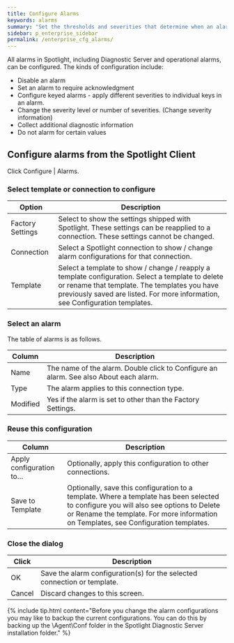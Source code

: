 ```yaml
---
title: Configure Alarms
keywords: alarms
summary: "Set the thresholds and severities that determine when an alarm is raised. Disable an alarm. Set an alarm to require acknowledgment. Configure keyed alarms. Collect additional diagnostic information on an alarm."
sidebar: p_enterprise_sidebar
permalink: /enterprise_cfg_alarms/
---
```



All alarms in Spotlight, including Diagnostic Server and operational alarms, can be configured. The kinds of configuration include:

*  Disable an alarm
*  Set an alarm to require acknowledgment
*  Configure keyed alarms - apply different severities to individual keys in an alarm.
*  Change the severity level or number of severities. (Change severity information)
*  Collect additional diagnostic information
*  Do not alarm for certain values


## Configure alarms from the Spotlight Client

Click Configure \| Alarms.


### Select template or connection to configure

Option | Description
-------|------------
Factory Settings | Select to show the settings shipped with Spotlight. These settings can be reapplied to a connection. These settings cannot be changed.
Connection | Select a Spotlight connection to show / change alarm configurations for that connection.
Template | Select a template to show / change / reapply a template configuration. Select a template to delete or rename that template. The templates you have previously saved are listed. For more information, see Configuration templates.


### Select an alarm

The table of alarms is as follows.

Column | Description
-------|------------
Name | The name of the alarm. Double click to Configure an alarm. See also About each alarm.
Type | The alarm applies to this connection type.
Modified | Yes if the alarm is set to other than the Factory Settings.

### Reuse this configuration

Column | Description
-------|------------
Apply configuration to… | Optionally, apply this configuration to other connections.
Save to Template | Optionally, save this configuration to a template. Where a template has been selected to configure you will also see options to Delete or Rename the template. For more information on Templates, see Configuration templates.

### Close the dialog

Click | Description
------|------------
OK | Save the alarm configuration(s) for the selected connection or template.
Cancel | Discard changes to this screen.

{% include tip.html content="Before you change the alarm configurations you may like to backup the current configurations. You can do this by backing up the \Agent\Conf folder in the Spotlight Diagnostic Server installation folder." %}
